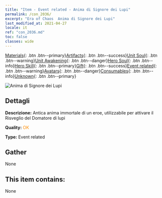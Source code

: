 ```yaml
---
title: "Item - Event related - Anima di Signore dei Lupi"
permalink: /con_2036/
excerpt: "Era of Chaos  Anima di Signore dei Lupi"
last_modified_at: 2021-04-27
locale: it
ref: "con_2036.md"
toc: false
classes: wide
---
```

 [Materials](/ItemsIT/){: .btn .btn--primary}[Artifacts](/ItemsIT/Artifacts/){: .btn .btn--success}[Unit Soul](/ItemsIT/UnitSoul/){: .btn .btn--warning}[Unit Awakening](/ItemsIT/UnitAwakening/){: .btn .btn--danger}[Hero Soul](/ItemsIT/HeroSoul/){: .btn .btn--info}[Hero Skill](/ItemsIT/HeroSkill/){: .btn .btn--primary}[Gift](/ItemsIT/Gift/){: .btn .btn--success}[Event related](/ItemsIT/Events/){: .btn .btn--warning}[Avatars](/ItemsIT/Avatars/){: .btn .btn--danger}[Consumables](/ItemsIT/Consumables/){: .btn .btn--info}[Unknown](/ItemsIT/Unknown/){: .btn .btn--primary}

 ![Anima di Signore dei Lupi](/images/t/juexing_402.png)

## Dettagli
 **Descrizione:** Antica anima immortale di un eroe, utilizzabile per attivare il Risveglio del Domatore di lupi

 **Quality:** <span style="color: #FF8C00">OK</span>

 **Type:** Event related

## Gather

  None

## This item contains:

  None

